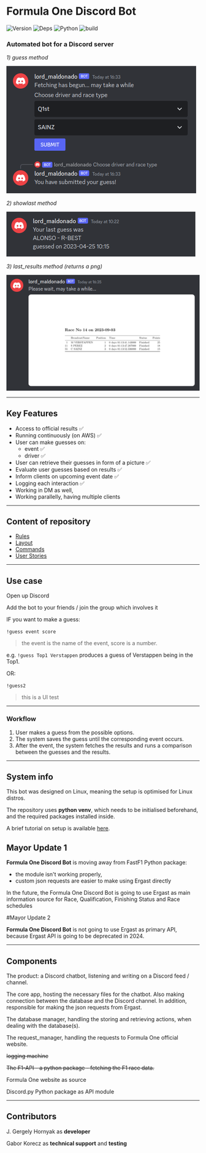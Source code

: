 # Formula One Discord Bot

![Version](https://img.shields.io/badge/version-0.3-green) ![Deps](https://img.shields.io/badge/dependencies-up_to_date-green) ![Python](https://img.shields.io/badge/python-3.10-yellow) ![build](https://img.shields.io/badge/build-passing-yellow)

### Automated bot for a Discord server

*1) guess method*

![screenshot from Discord](docs/images/screenShot_guess.png)

*2) showlast method*

![screenshot from Discord](docs/images/screenShot_showlast2.png)

*3) last_results method (returns a png)*

![screenshot from Discord](docs/images/screenShot_last_results.png)


---

## Key Features

- Access to official results ✅
- Running continuously (on AWS) ✅
- User can make guesses on:
  - event ✅
  - driver ✅
- User can retrieve their guesses in form of a picture ✅
- Evaluate user guesses based on results ✅
- Inform clients on upcoming event date ✅
- Logging each interaction ✅
- Working in DM as well,
- Working parallelly, having multiple clients

---

## Content of repository

- [Rules](docs/rulebook.md)
- [Layout](docs/layout.md)
- [Commands](docs/commands.md)
- [User Stories](docs/user_stories.md)

---

## Use case

Open up Discord

Add the bot to your friends / join the group which involves it

IF you want to make a guess:

`!guess event score`

> the event is the name of the event, score is a number.

e.g. `!guess Top1 Verstappen` produces a guess of Verstappen being in the Top1.

OR:

`!guess2`

> this is a UI test

---

### Workflow

1. User makes a guess from the possible options.
2. The system saves the guess until the corresponding event occurs.
3. After the event, the system fetches the results and runs a comparison between the guesses and the results.

---

## System info

This bot was designed on Linux, meaning the setup is optimised for Linux distros.

The repository uses **python venv**, which needs to be initialised beforehand, and the required packages installed inside.  

A brief tutorial on setup is available [here](docs/setup.md).

## Mayor Update 1

**Formula One Discord Bot** is moving away from FastF1 Python package:

- the module isn't working properly,
- custom json requests are easier to make using Ergast directly

In the future, the Formula One Discord Bot is going to use Ergast as main information source for Race, Qualification, Finishing Status and Race schedules

#Mayor Update 2

**Formula One Discord Bot** is not going to use Ergast as primary API, because Ergast API is going to be deprecated in 2024.

---

## Components

The product: a Discord chatbot, listening and writing on a Discord feed / channel.

The core app, hosting the necessary files for the chatbot. Also making connection between the database and the Discord channel.
In addition, responsible for making the json requests from Ergast.

The database manager, handling the storing and retrieving actions, when dealing with the database(s).

The request_manager, handling the requests to Formula One official website.

~~logging machine~~

~~The F1-API - a python package - fetching the F1 race data.~~

Formula One website as source

Discord.py Python package as API module

---

## Contributors

J. Gergely Hornyak as **developer**

Gabor Korecz as **technical support** and **testing**
